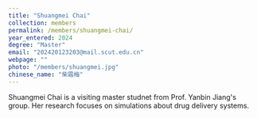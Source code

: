 ```yaml
---
title: "Shuangmei Chai"
collection: members
permalink: /members/shuangmei-chai/
year_entered: 2024
degree: "Master"
email: "202420123203@mail.scut.edu.cn"
webpage: ""
photo: "/members/shuangmei.jpg"
chinese_name: "柴霜梅"
---
```

Shuangmei Chai is a visiting master studnet from Prof. Yanbin Jiang's group. Her research focuses on simulations about drug delivery systems.

